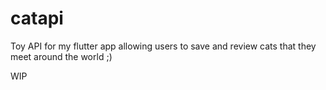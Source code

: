 # catapi

Toy API for my flutter app allowing users to save and review cats that they meet around the world ;)

WIP
